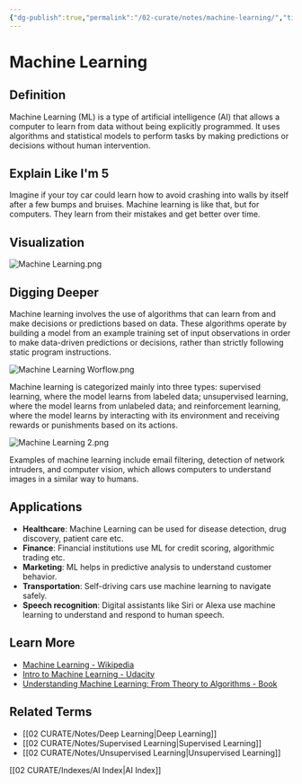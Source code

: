 ```yaml
---
{"dg-publish":true,"permalink":"/02-curate/notes/machine-learning/","title":"Machine Learning","tags":["ai"]}
---
```


# Machine Learning

## **Definition**  
Machine Learning (ML) is a type of artificial intelligence (AI) that allows a computer to learn from data without being explicitly programmed. It uses algorithms and statistical models to perform tasks by making predictions or decisions without human intervention.

## **Explain Like I'm 5**  
Imagine if your toy car could learn how to avoid crashing into walls by itself after a few bumps and bruises. Machine learning is like that, but for computers. They learn from their mistakes and get better over time.

## **Visualization**  
![Machine Learning.png](/img/user/04%20META/Assets/Machine%20Learning.png)

## **Digging Deeper**
Machine learning involves the use of algorithms that can learn from and make decisions or predictions based on data. These algorithms operate by building a model from an example training set of input observations in order to make data-driven predictions or decisions, rather than strictly following static program instructions.

![Machine Learning Worflow.png](/img/user/04%20META/Assets/Machine%20Learning%20Worflow.png)

Machine learning is categorized mainly into three types: supervised learning, where the model learns from labeled data; unsupervised learning, where the model learns from unlabeled data; and reinforcement learning, where the model learns by interacting with its environment and receiving rewards or punishments based on its actions.

![Machine Learning 2.png](/img/user/04%20META/Assets/Machine%20Learning%202.png)

Examples of machine learning include email filtering, detection of network intruders, and computer vision, which allows computers to understand images in a similar way to humans.

## **Applications**  
- **Healthcare**: Machine Learning can be used for disease detection, drug discovery, patient care etc.
- **Finance**: Financial institutions use ML for credit scoring, algorithmic trading etc.
- **Marketing**: ML helps in predictive analysis to understand customer behavior.
- **Transportation**: Self-driving cars use machine learning to navigate safely.
- **Speech recognition**: Digital assistants like Siri or Alexa use machine learning to understand and respond to human speech.

## **Learn More**  
- [Machine Learning - Wikipedia](https://en.wikipedia.org/wiki/Machine_learning)
- [Intro to Machine Learning - Udacity](https://www.udacity.com/course/intro-to-machine-learning--ud120)
- [Understanding Machine Learning: From Theory to Algorithms - Book](http://www.cs.huji.ac.il/~shais/UnderstandingMachineLearning/index.html)

## **Related Terms**  
- [[02 CURATE/Notes/Deep Learning\|Deep Learning]]
- [[02 CURATE/Notes/Supervised Learning\|Supervised Learning]]
- [[02 CURATE/Notes/Unsupervised Learning\|Unsupervised Learning]]

[[02 CURATE/Indexes/AI Index\|AI Index]]